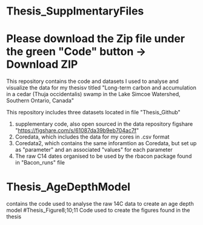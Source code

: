 # Thesis_SupplmentaryFiles

# Please download the Zip file under the green "Code" button -> Download ZIP

This repository contains the code and datasets I used to analyse and visualize the data for my thesisv titled "Long-term carbon and accumulation in a cedar (Thuja occidentalis) swamp in the Lake Simcoe Watershed, Southern Ontario, Canada"

This repository includes three datasets located in file "Thesis_Github"

1. supplementary code, also open sourced in the data repository figshare "https://figshare.com/s/61087da39b9eb704ac7f"
2. Coredata, which includes the data for my cores in .csv format
3. Coredata2, which contains the same inforamtion as Coredata, but set up as "parameter" and an associated "values" for each parameter
4. The raw C14 dates organised to be used by the rbacon package found in "Bacon_runs" file

# Thesis_AgeDepthModel
contains the code used to analyse the raw 14C data to create an age depth model
#Thesis_Figure8;10;11 
Code used to create the figures found in the thesis
